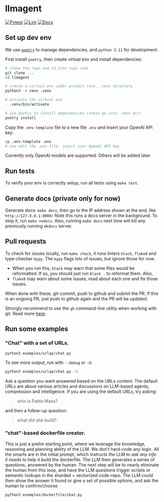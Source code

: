 # llmagent

[![Pytest](https://github.com/langroid/llmagent/actions/workflows/pytest.yml/badge.svg)](https://github.com/langroid/llmagent/actions/workflows/pytest.yml)
[![Lint](https://github.com/langroid/llmagent/actions/workflows/validate.yml/badge.svg)](https://github.com/langroid/llmagent/actions/workflows/validate.yml)
[![Docs](https://github.com/langroid/llmagent/actions/workflows/mkdocs-deploy.yml/badge.svg)](https://github.com/langroid/llmagent/actions/workflows/mkdocs-deploy.yml)

## Set up dev env

We use [`poetry`](https://python-poetry.org/docs/#installation) 
to manage dependencies, and `python 3.11` for development.

First install `poetry`, then create virtual env and install dependencies:

```bash
# clone the repo and cd into repo root
git clone ...
cd llmagent

# create a virtual env under project root, .venv directory
python3 -m venv .venv

# activate the virtual env
. .venv/bin/activate

# use poetry to install dependencies (these go into .venv dir)
poetry install
```
Copy the `.env-template` file to a new file `.env` and 
insert your OpenAI API key:
```bash
cp .env-template .env
# now edit the .env file, insert your OpenAI API key
``` 

Currently only OpenAI models are supported. Others will be added later.

## Run tests
To verify your env is correctly setup, run all tests using `make test`.

## Generate docs (private only for now)

Generate docs: `make docs`, then go to the IP address shown at the end, like 
`http://127.0.0.1:8000/`
Note this runs a docs server in the background.
To stop it, run `make nodocs`. Also, running `make docs` next time will kill 
any previously running `mkdocs` server.


## Pull requests

To check for issues locally, run `make check`, it runs linters `black`, 
`flake8` and type-checker `mypy`. The `mypy` flags lots of issues, but 
ignore those for now. 

- When you run this, `black` may warn that some files _would_ be reformatted. 
If so, you should just run `black .` to reformat them. Also,
- `flake8` may warn about some issues; read about each one and fix those 
  issues.

When done with these, git-commit, push to github and submit the PR. If this 
is an ongoing PR, just push to github again and the PR will be updated. 

Strongly recommend to use the `gh` command-line utility when working with git.
Read more [here](docs/writeups/github-cli.md).



## Run some examples

### "Chat" with a set of URLs.

```bash
python3 examples/urlqa/chat.py
```

To see more output, run with `--debug` or `-d`:
```bash
python3 examples/urlqa/chat.py -d
```

Ask a question you want answered based on the URLs content. The default 
URLs are about various articles and discussions on LLM-based agents, 
compression and intelligence. If you are using the default URLs, try asking:

> who is Pattie Maes?

and then a follow-up question:

> what did she build?

### "chat"-based dockerfile creator. 
  
This is just a prelim starting point, 
where we leverage the knowledge, reasoning and planning ability of the LLM.
We don't hard-code any logic. All the smarts are in the initial prompt, 
which instructs the LLM to _ask any info it needs_ to help it build the 
dockerfile. The LLM then generates a series of questions, answered by the 
human. The next step will be to nearly eliminate the human from this loop, 
and have the LLM questions trigger scripts or semantic lookups in the 
sharded + vectorized code-repo. The LLM could then show the answer it found 
or give a set of possible options, and ask the human to confirm/choose.  


```bash
python3 examples/dockerfile/chat.py
```

